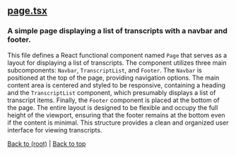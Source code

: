 ## [page.tsx](page.tsx)

### A simple page displaying a list of transcripts with a navbar and footer.

This file defines a React functional component named `Page` that serves as a layout for displaying a list of transcripts. The component utilizes three main subcomponents: `Navbar`, `TranscriptList`, and `Footer`. The `Navbar` is positioned at the top of the page, providing navigation options. The main content area is centered and styled to be responsive, containing a heading and the `TranscriptList` component, which presumably displays a list of transcript items. Finally, the `Footer` component is placed at the bottom of the page. The entire layout is designed to be flexible and occupy the full height of the viewport, ensuring that the footer remains at the bottom even if the content is minimal. This structure provides a clean and organized user interface for viewing transcripts.

[Back to (root)](#root) | [Back to top](#table-of-contents)

